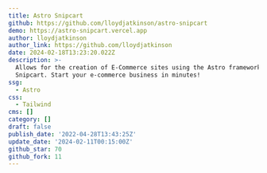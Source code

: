 ```yaml
---
title: Astro Snipcart
github: https://github.com/lloydjatkinson/astro-snipcart
demo: https://astro-snipcart.vercel.app
author: lloydjatkinson
author_link: https://github.com/lloydjatkinson
date: 2024-02-18T13:23:20.022Z
description: >-
  Allows for the creation of E-Commerce sites using the Astro framework and
  Snipcart. Start your e-commerce business in minutes!
ssg:
  - Astro
css:
  - Tailwind
cms: []
category: []
draft: false
publish_date: '2022-04-28T13:43:25Z'
update_date: '2024-02-11T00:15:00Z'
github_star: 70
github_fork: 11
---
```

